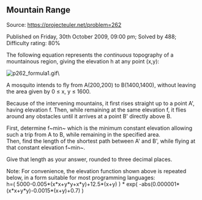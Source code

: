 Mountain Range
--------------

Source: https://projecteuler.net/problem=262

Published on Friday, 30th October 2009, 09:00 pm; Solved by 488;
Difficulty rating: 80%

The following equation represents the *continuous* topography of a
mountainous region, giving the elevation h at any point (x,y):

![p262\_formula1.gif](project/images/p262_formula1.gif)\

A mosquito intends to fly from A(200,200) to B(1400,1400), without
leaving the area given by 0 ≤ x, y ≤ 1600.

Because of the intervening mountains, it first rises straight up to a
point A', having elevation f. Then, while remaining at the same
elevation f, it flies around any obstacles until it arrives at a point
B' directly above B.

First, determine f~min~ which is the minimum constant elevation allowing
such a trip from A to B, while remaining in the specified area.\
 Then, find the length of the shortest path between A' and B', while
flying at that constant elevation f~min~.

Give that length as your answer, rounded to three decimal places.

Note: For convenience, the elevation function shown above is repeated
below, in a form suitable for most programming languages:\
 h=( 5000-0.005\*(x\*x+y\*y+x\*y)+12.5\*(x+y) ) \* exp(
-abs(0.000001\*(x\*x+y\*y)-0.0015\*(x+y)+0.7) )
